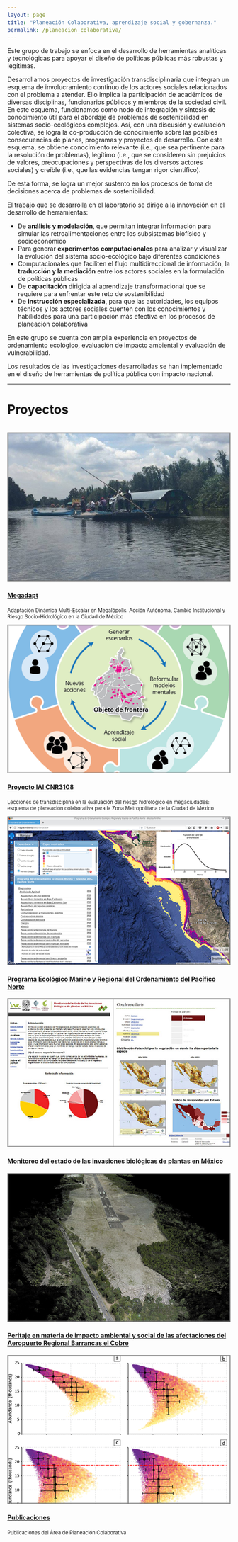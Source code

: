 ```yaml
---
layout: page
title: "Planeación Colaborativa, aprendizaje social y gobernanza."
permalink: /planeacion_colaborativa/
---
```


Este grupo de trabajo se enfoca en el desarrollo de herramientas
analíticas y tecnológicas para apoyar el diseño de políticas públicas
más robustas y legítimas.

Desarrollamos proyectos de investigación transdisciplinaria que
integran un esquema de involucramiento continuo de los actores
sociales relacionados con el problema a atender. Ello implica la
participación de académicos de diversas disciplinas, funcionarios
públicos y miembros de la sociedad civil. En este esquema, funcionamos
como nodo de integración y síntesis de conocimiento útil para el
abordaje de problemas de sostenibilidad en sistemas socio-ecológicos
complejos. Así, con una discusión y evaluación colectiva, se logra la
co-producción de conocimiento sobre las posibles consecuencias de
planes, programas y proyectos de desarrollo. Con este esquema, se
obtiene conocimiento relevante (i.e., que sea pertinente para la
resolución de problemas), legítimo (i.e., que se consideren sin
prejuicios de valores, preocupaciones y perspectivas de los diversos
actores sociales) y creíble (i.e., que las evidencias tengan rigor
científico).

De esta forma, se logra un mejor sustento en los procesos de toma de
decisiones acerca de problemas de sostenibilidad.

El trabajo que se desarrolla en el laboratorio se dirige a la innovación
en el desarrollo de herramientas:

-   De **análisis y modelación**, que permitan integrar información para
	simular las retroalimentaciones entre los subsistemas biofísico y
	socioeconómico
-   Para generar **experimentos computacionales** para analizar y
	visualizar la evolución del sistema socio-ecológico bajo diferentes
	condiciones
-   Computacionales que faciliten el flujo multidireccional de
	información, la **traducción y la mediación** entre los actores
	sociales en la formulación de políticas públicas
-   De **capacitación** dirigida al aprendizaje transformacional que se
	requiere para enfrentar este reto de sostenibilidad
-   De **instrucción especializada**, para que las autoridades, los
	equipos técnicos y los actores sociales cuenten con los
	conocimientos y habilidades para una participación más efectiva en
	los procesos de planeación colaborativa

En este grupo se cuenta con amplia experiencia en proyectos de
ordenamiento ecológico, evaluación de impacto ambiental y evaluación
de vulnerabilidad.

Los resultados de las investigaciones desarrolladas se han implementado
en el diseño de herramientas de política pública con impacto nacional.


* * *

<!-- 3-col-portfolio BS - - Page Content -->
<div class="container-fluid">

  <!-- Page Heading -->
  <h1 class="text-center">Proyectos</h1>
  <br/>

  <div class="row">
  <!-- 1_MEGADAPT -->
    <div class="col-lg-4 col-sm-6 portfolio-item">
      <div class="card h-100">
        <a href="http://megadapt.weebly.com/" target="_blank"><img class="card-img-top" src="/assets/proyectos_apc/proy_megadapt.jpg" alt=""></a>
        <div class="card-body">
          <h4 class="card-title">
            <a href="http://megadapt.weebly.com/" target="_blank">Megadapt</a>
          </h4>
          <p class="card-text" style="font-size:80%">Adaptación Dinámica Multi-Escalar en Megalópolis. Acción Autónoma, Cambio Institucional y Riesgo Socio-Hidrológico en la Ciudad de México</p>
        </div>
      </div>
    </div>
  <!-- 2_IAI -->
    <div class="col-lg-4 col-sm-6 portfolio-item">
      <div class="card h-100">
        <a href="/iai/introduccion"><img class="card-img-top" src="/assets/proyectos_apc/proy_iai.png" alt=""></a>
        <div class="card-body">
          <h4 class="card-title">
            <a href="/iai/introduccion">Proyecto IAI CNR3108</a>
          </h4>
          <p class="card-text" style="font-size:80%">Lecciones de transdisciplina en la evaluación del riesgo hidrológico en megaciudades: esquema de planeación colaborativa para la Zona Metropolitana de la Ciudad de México</p>
        </div>
      </div>
    </div>
  <!-- 3_Pacifico_Norte -->
    <div class="col-lg-4 col-sm-6 portfolio-item">
      <div class="card h-100">
        <a href="/planeacion_colaborativa/pacifico_norte"><img class="card-img-top" src="/assets/proyectos_apc/proy_pacifico_norte.png" alt=""></a>
        <div class="card-body">
          <h4 class="card-title">
            <a href="/planeacion_colaborativa/pacifico_norte">Programa Ecológico Marino y Regional del Ordenamiento del Pacífico Norte</a>
          </h4>
        </div>
      </div>
    </div>
  <!-- /.row -->
  </div>

  <div class="row">
<!-- 4_invasoras -->
    <div class="col-lg-4 col-sm-6 portfolio-item">
      <div class="card h-100">
        <a href="http://www.unibio.unam.mx/invasoras/" target="_blank"><img class="card-img-top" src="/assets/proyectos_apc/proy_invasoras.jpg" alt=""></a>
        <div class="card-body">
          <h4 class="card-title">
            <a href="http://www.unibio.unam.mx/invasoras/" target="_blank">Monitoreo del estado de las invasiones biológicas de plantas en México</a>
          </h4>
        </div>
      </div>
    </div>
<!-- 5_Repechique -->
    <div class="col-lg-4 col-sm-6 portfolio-item">
      <div class="card h-100">
        <a href="/planeacion_colaborativa/repechique"><img class="card-img-top" src="/assets/proyectos_apc/proy_repechique.jpg" alt=""></a>
        <div class="card-body">
          <h4 class="card-title">
            <a href="/planeacion_colaborativa/repechique">Peritaje en materia de impacto ambiental y social de las afectaciones del Aeropuerto Regional Barrancas el Cobre</a>
          </h4>
        </div>
      </div>
    </div>
<!-- 6_publicaciones -->
    <div class="col-lg-4 col-sm-6 portfolio-item">
      <div class="card h-100">
        <a href="/planeacion_colaborativa/publicaciones"><img class="card-img-top" src="/assets/proyectos_apc/proy_publicaciones.png" alt=""></a>
        <div class="card-body">
          <h4 class="card-title">
            <a href="/planeacion_colaborativa/publicaciones">Publicaciones</a>
          </h4>
          <p class="card-text" style="font-size:80%">Publicaciones del Área de Planeación Colaborativa</p>
        </div>
      </div>
    </div>
  <!-- /.row -->
</div>


